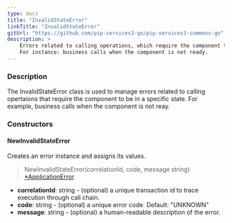 ```yaml
---
type: docs
title: "InvalidStateError"
linkTitle: "InvalidStateError"
gitUrl: "https://github.com/pip-services3-go/pip-services3-commons-go"
description: >
    Errors related to calling operations, which require the component to be in a specific state.
    For instance: business calls when the component is not ready.
---
```


### Description

The InvalidStateError class is used to manage errors related to calling opertaions that require the component to be in a specific state. For example, business calls when the component is not reay.

### Constructors

#### NewInvalidStateError
Creates an error instance and assigns its values.

> NewInvalidStateError(correlationId, code, message string) [*ApplicationError](../application_error)

- **correlationId**: string - (optional) a unique transaction id to trace execution through call chain.
- **code**: string - (optional) a unique error code. Default: "UNKNOWN"
- **message**: string - (optional) a human-readable description of the error.

